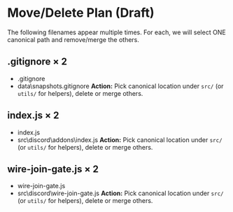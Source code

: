 # Move/Delete Plan (Draft)
The following filenames appear multiple times. For each, we will select ONE canonical path and remove/merge the others.

## .gitignore × 2
- .gitignore
- data\snapshots\.gitignore
**Action:** Pick canonical location under `src/` (or `utils/` for helpers), delete or merge others.

## index.js × 2
- index.js
- src\discord\addons\index.js
**Action:** Pick canonical location under `src/` (or `utils/` for helpers), delete or merge others.

## wire-join-gate.js × 2
- wire-join-gate.js
- src\discord\wire-join-gate.js
**Action:** Pick canonical location under `src/` (or `utils/` for helpers), delete or merge others.
